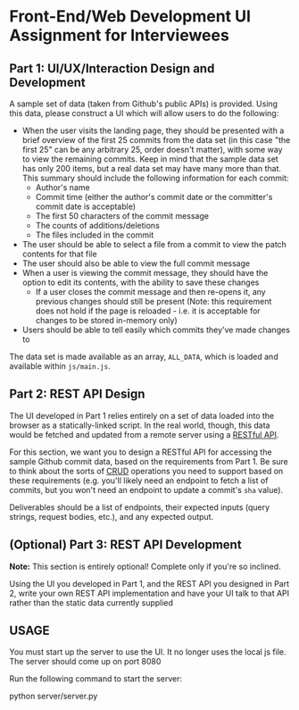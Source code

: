 # Front-End/Web Development UI Assignment for Interviewees

## Part 1: UI/UX/Interaction Design and Development

A sample set of data (taken from Github's public APIs) is provided. Using this data, please construct a UI which will allow users to do the following:

* When the user visits the landing page, they should be presented with a brief overview of the first 25 commits from the data set (in this case "the first 25" can be any arbitrary 25, order doesn't matter), with some way to view the remaining commits. Keep in mind that the sample data set has only 200 items, but a real data set may have many more than that. This summary should include the following information for each commit:
  * Author's name
  * Commit time (either the author's commit date or the committer's commit date is acceptable)
  * The first 50 characters of the commit message
  * The counts of additions/deletions
  * The files included in the commit
* The user should be able to select a file from a commit to view the patch contents for that file
* The user should also be able to view the full commit message
* When a user is viewing the commit message, they should have the option to edit its contents, with the ability to save these changes
  * If a user closes the commit message and then re-opens it, any previous changes should still be present (Note: this requirement does not hold if the page is reloaded - i.e. it is acceptable for changes to be stored in-memory only)
* Users should be able to tell easily which commits they've made changes to

The data set is made available as an array, `ALL_DATA`, which is loaded and available within `js/main.js`.

## Part 2: REST API Design

The UI developed in Part 1 relies entirely on a set of data loaded into the browser as a statically-linked script. In the real world, though, this data would be fetched and updated from a remote server using a [RESTful API](http://en.wikipedia.org/wiki/Representational_state_transfer).

For this section, we want you to design a RESTful API for accessing the sample Github commit data, based on the requirements from Part 1. Be sure to think about the sorts of [CRUD](http://en.wikipedia.org/wiki/Create,_read,_update_and_delete) operations you need to support based on these requirements (e.g. you'll likely need an endpoint to fetch a list of commits, but you won't need an endpoint to update a commit's `sha` value).

Deliverables should be a list of endpoints, their expected inputs (query strings, request bodies, etc.), and any expected output.

## (Optional) Part 3: REST API Development

**Note:** This section is entirely optional! Complete only if you're so inclined.

Using the UI you developed in Part 1, and the REST API you designed in Part 2, write your own REST API implementation and have your UI talk to that API rather than the static data currently supplied

## USAGE

You must start up the server to use the UI. It no longer uses the local js file. The server should come up on port 8080

Run the following command to start the server:

python server/server.py
